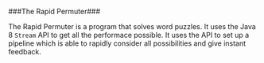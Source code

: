 ###The Rapid Permuter###

The Rapid Permuter is a program that solves word puzzles. It uses the Java 8 `Stream` API to get all the performace possible. It uses the API to set up a pipeline which is able to rapidly consider all possibilities and give instant feedback.
